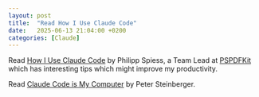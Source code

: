 ```yaml
---
layout: post
title:  "Read How I Use Claude Code"
date:   2025-06-13 21:04:00 +0200
categories: [Claude]
---
```

Read [How I Use Claude Code](https://spiess.dev/blog/how-i-use-claude-code) by Philipp Spiess, a Team Lead at [PSPDFKit](https://www.nutrient.io/sdk) which has interesting tips which might improve my productivity.

Read [Claude Code is My Computer](https://steipete.me/posts/2025/claude-code-is-my-computer) by  Peter Steinberger.
